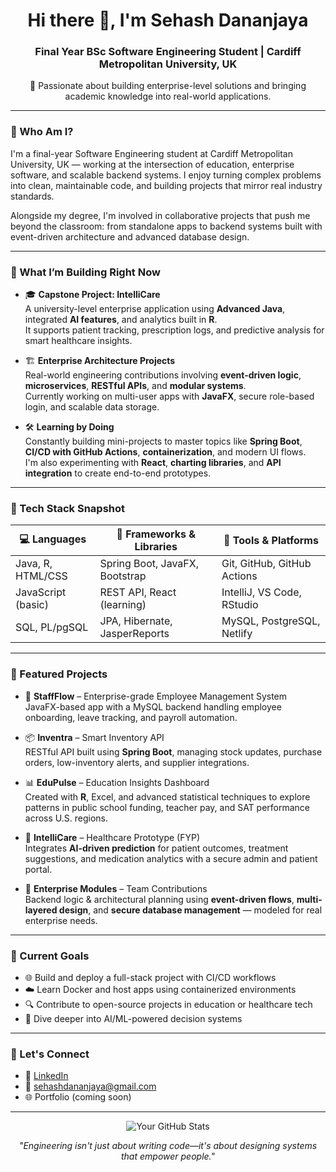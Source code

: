 <h1 align="center">Hi there 👋, I'm Sehash Dananjaya </h1>
<h3 align="center">Final Year BSc Software Engineering Student | Cardiff Metropolitan University, UK</h3>

<p align="center">
🚀 Passionate about building enterprise-level solutions and bringing academic knowledge into real-world applications.
</p>

---

### 🧭 Who Am I?

I'm a final-year Software Engineering student at Cardiff Metropolitan University, UK — working at the intersection of education, enterprise software, and scalable backend systems. I enjoy turning complex problems into clean, maintainable code, and building projects that mirror real industry standards.

Alongside my degree, I'm involved in collaborative projects that push me beyond the classroom: from standalone apps to backend systems built with event-driven architecture and advanced database design.

---

### 🚧 What I’m Building Right Now

- 🎓 **Capstone Project: IntelliCare**  
  A university-level enterprise application using **Advanced Java**, integrated **AI features**, and analytics built in **R**.  
  It supports patient tracking, prescription logs, and predictive analysis for smart healthcare insights.

- 🏗️ **Enterprise Architecture Projects**  
  Real-world engineering contributions involving **event-driven logic**, **microservices**, **RESTful APIs**, and **modular systems**.  
  Currently working on multi-user apps with **JavaFX**, secure role-based login, and scalable data storage.

- 🛠️ **Learning by Doing**  
  Constantly building mini-projects to master topics like **Spring Boot**, **CI/CD with GitHub Actions**, **containerization**, and modern UI flows.  
  I'm also experimenting with **React**, **charting libraries**, and **API integration** to create end-to-end prototypes.

---

### 🧰 Tech Stack Snapshot

| 💻 Languages      | 🚀 Frameworks & Libraries       | 🔧 Tools & Platforms             |
|------------------|---------------------------------|----------------------------------|
| Java, R, HTML/CSS | Spring Boot, JavaFX, Bootstrap  | Git, GitHub, GitHub Actions      |
| JavaScript (basic) | REST API, React (learning)     | IntelliJ, VS Code, RStudio       |
| SQL, PL/pgSQL     | JPA, Hibernate, JasperReports   | MySQL, PostgreSQL, Netlify       |

---

### 📁 Featured Projects

- 🔐 **StaffFlow** – Enterprise-grade Employee Management System  
  JavaFX-based app with a MySQL backend handling employee onboarding, leave tracking, and payroll automation.

- 📦 **Inventra** – Smart Inventory API  
  RESTful API built using **Spring Boot**, managing stock updates, purchase orders, low-inventory alerts, and supplier integrations.

- 📊 **EduPulse** – Education Insights Dashboard  
  Created with **R**, Excel, and advanced statistical techniques to explore patterns in public school funding, teacher pay, and SAT performance across U.S. regions.

- 🧠 **IntelliCare** – Healthcare Prototype (FYP)  
  Integrates **AI-driven prediction** for patient outcomes, treatment suggestions, and medication analytics with a secure admin and patient portal.

- 🧩 **Enterprise Modules** – Team Contributions  
  Backend logic & architectural planning using **event-driven flows**, **multi-layered design**, and **secure database management** — modeled for real enterprise needs.

---

### 📌 Current Goals

- 🌐 Build and deploy a full-stack project with CI/CD workflows  
- ☁️ Learn Docker and host apps using containerized environments  
- 🔍 Contribute to open-source projects in education or healthcare tech  
- 🧠 Dive deeper into AI/ML-powered decision systems

---

### 🧭 Let's Connect

- 🔗 [LinkedIn](https://www.linkedin.com/in/sehash-dananjaya)  
- 📧 sehashdananjaya@gmail.com  
- 🌐 Portfolio (coming soon)

---

<p align="center">
  <img src="https://github-readme-stats.vercel.app/api?username=yourusername&show_icons=true&theme=radical" alt="Your GitHub Stats" />
</p>

<p align="center">
  <i>"Engineering isn't just about writing code—it's about designing systems that empower people."</i>
</p>
